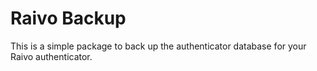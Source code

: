 # Raivo Backup

This is a simple package to back up the authenticator database for your Raivo authenticator.